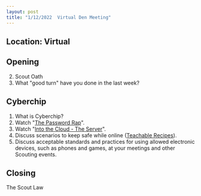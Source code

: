 ```yaml
---
layout: post
title: "1/12/2022  Virtual Den Meeting"
---
```


## Location: Virtual

## Opening
2. Scout Oath
3. What "good turn" have you done in the last week?

## Cyberchip
1. What is Cyberchip?
2. Watch "[The Password Rap](https://www.youtube.com/watch?v=DE5xKaf4E9E)".
3. Watch "[Into the Cloud - The Server](https://www.youtube.com/watch?v=Ieu4iCw_M64)".
4. Discuss scenarios to keep safe while online ([Teachable Recipes](https://www.scouting.org/wp-content/uploads/2019/06/BSA_Teachable-Recipe.pdf)).
5. Discuss acceptable standards and practices for using allowed electronic devices, such as phones and games, at your meetings and other Scouting events.

## Closing
The Scout Law

<!-- ## If Time allows

1. Scouting Adventure Requirement 5:

    - a. Show how to tie a square knot, two half hitches, and a taut-line hitch. Explain how each knot is used.
    - b. Show the proper care of a rope by learning how to whip and fuse the ends of different kinds of rope.
2. Scouting Adventure Requirement 6: Demonstrate your knowledge of the pocketknife safety rules and the pocketknife pledge. If you have not already done so, earn your Whittling Chip card.

### Pocket Knife Safety Rules

- A knife is a tool, not a toy.
- Know how to sharpen a knife. A sharp knife is safer because it is less likely to slip and cut you.
- Keep the blade clean.
- Never carry an open pocketknife.
- When you are not using your knife, close it and put it away.
- Keep your knife dry.
- When you are using the cutting blade, do not try to make big shavings or chips. Easy does it.
- Make a safety circle: Before you pick up your knife to use it, stretch your arm out and turn in a circle. If you can't touch anyone else, it is safe to use your knife.

### Pocket Knife Pledge

- I will treat my pocketknife with the respect due a useful tool.
- I will always close my pocketknife and put it away when not in use.
- I will not use my pocketknife when it might injure someone near me.
- I promise never to throw my pocketknife for any reason.
- I will use my pocketknife in a safe manner at all times. -->
